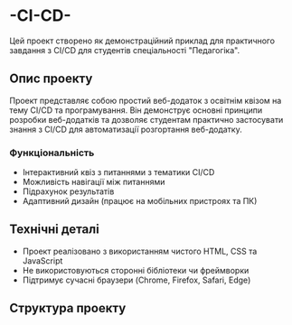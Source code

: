 # -CI-CD-
Цей проект створено як демонстраційний приклад для практичного завдання з CI/CD для студентів спеціальності "Педагогіка".

## Опис проекту

Проект представляє собою простий веб-додаток з освітнім квізом на тему CI/CD та програмування. Він демонструє основні принципи розробки веб-додатків та дозволяє студентам практично застосувати знання з CI/CD для автоматизації розгортання веб-додатку.

### Функціональність

- Інтерактивний квіз з питаннями з тематики CI/CD
- Можливість навігації між питаннями
- Підрахунок результатів
- Адаптивний дизайн (працює на мобільних пристроях та ПК)

## Технічні деталі

- Проект реалізовано з використанням чистого HTML, CSS та JavaScript
- Не використовуються сторонні бібліотеки чи фреймворки
- Підтримує сучасні браузери (Chrome, Firefox, Safari, Edge)

## Структура проекту
